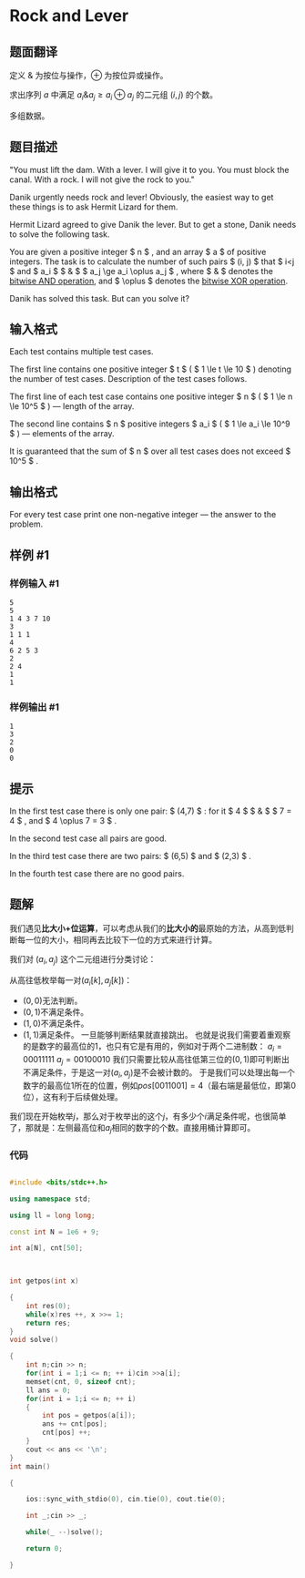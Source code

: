 # Rock and Lever

## 题面翻译

定义 $\&$ 为按位与操作，$\oplus$ 为按位异或操作。

求出序列 $a$ 中满足 $a_i\&a_j\ge a_i\oplus a_j$ 的二元组 $(i,j)$ 的个数。

多组数据。

## 题目描述

"You must lift the dam. With a lever. I will give it to you. You must block the canal. With a rock. I will not give the rock to you."





Danik urgently needs rock and lever! Obviously, the easiest way to get these things is to ask Hermit Lizard for them.

Hermit Lizard agreed to give Danik the lever. But to get a stone, Danik needs to solve the following task.

You are given a positive integer $ n $ , and an array $ a $ of positive integers. The task is to calculate the number of such pairs $ (i, j) $ that $ i<j $ and $ a_i $ $ \& $ $ a_j \ge a_i \oplus a_j $ , where $ \& $ denotes the [bitwise AND operation](https://en.wikipedia.org/wiki/Bitwise_operation#AND), and $ \oplus $ denotes the [bitwise XOR operation](https://en.wikipedia.org/wiki/Bitwise_operation#XOR).

Danik has solved this task. But can you solve it?

## 输入格式

Each test contains multiple test cases.

The first line contains one positive integer $ t $ ( $ 1 \le t \le 10 $ ) denoting the number of test cases. Description of the test cases follows.

The first line of each test case contains one positive integer $ n $ ( $ 1 \le n \le 10^5 $ ) — length of the array.

The second line contains $ n $ positive integers $ a_i $ ( $ 1 \le a_i \le 10^9 $ ) — elements of the array.

It is guaranteed that the sum of $ n $ over all test cases does not exceed $ 10^5 $ .

## 输出格式

For every test case print one non-negative integer — the answer to the problem.

## 样例 #1

### 样例输入 #1

```
5
5
1 4 3 7 10
3
1 1 1
4
6 2 5 3
2
2 4
1
1
```

### 样例输出 #1

```
1
3
2
0
0
```

## 提示

In the first test case there is only one pair: $ (4,7) $ : for it $ 4 $ $ \& $ $ 7 = 4 $ , and $ 4 \oplus 7 = 3 $ .

In the second test case all pairs are good.

In the third test case there are two pairs: $ (6,5) $ and $ (2,3) $ .

In the fourth test case there are no good pairs.

## 题解
我们遇见**比大小+位运算**，可以考虑从我们的**比大小的**最原始的方法，从高到低判断每一位的大小，相同再去比较下一位的方式来进行计算。

我们对 $(a_i, a_j)$ 这个二元组进行分类讨论：

从高往低枚举每一对$(a_i[k], a_j[k])$：
* $(0, 0)$无法判断。
* $(0, 1)$不满足条件。
* $(1, 0)$不满足条件。
* $(1, 1)$满足条件。
一旦能够判断结果就直接跳出。
也就是说我们需要着重观察的是数字的最高位的$1$，也只有它是有用的，例如对于两个二进制数：
$a_i = 00011111$
$a_j = 00100010$
我们只需要比较从高往低第三位的$(0, 1)$即可判断出不满足条件，于是这一对$(a_i, a_j)$是不会被计数的。
于是我们可以处理出每一个数字的最高位$1$所在的位置，例如$pos[0011001]=4$（最右端是最低位，即第$0$位），这有利于后续做处理。

我们现在开始枚举$j$，那么对于枚举出的这个$j$，有多少个$i$满足条件呢，也很简单了，那就是：左侧最高位和$a_j$相同的数字的个数。直接用桶计算即可。

### 代码

  

```cpp

#include <bits/stdc++.h>

using namespace std;

using ll = long long;

const int N = 1e6 + 9;

int a[N], cnt[50];

  

int getpos(int x)

{
    int res(0);
    while(x)res ++, x >>= 1;
    return res;
}
void solve()

{
    int n;cin >> n;
    for(int i = 1;i <= n; ++ i)cin >>a[i];
    memset(cnt, 0, sizeof cnt);
    ll ans = 0;
    for(int i = 1;i <= n; ++ i)
    {
        int pos = getpos(a[i]);
        ans += cnt[pos];
        cnt[pos] ++;
    }
    cout << ans << '\n';
}
int main()

{

    ios::sync_with_stdio(0), cin.tie(0), cout.tie(0);

    int _;cin >> _;

    while(_ --)solve();

    return 0;

}

```